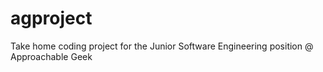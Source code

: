 # agproject

Take home coding project for the Junior Software Engineering position @ Approachable Geek
